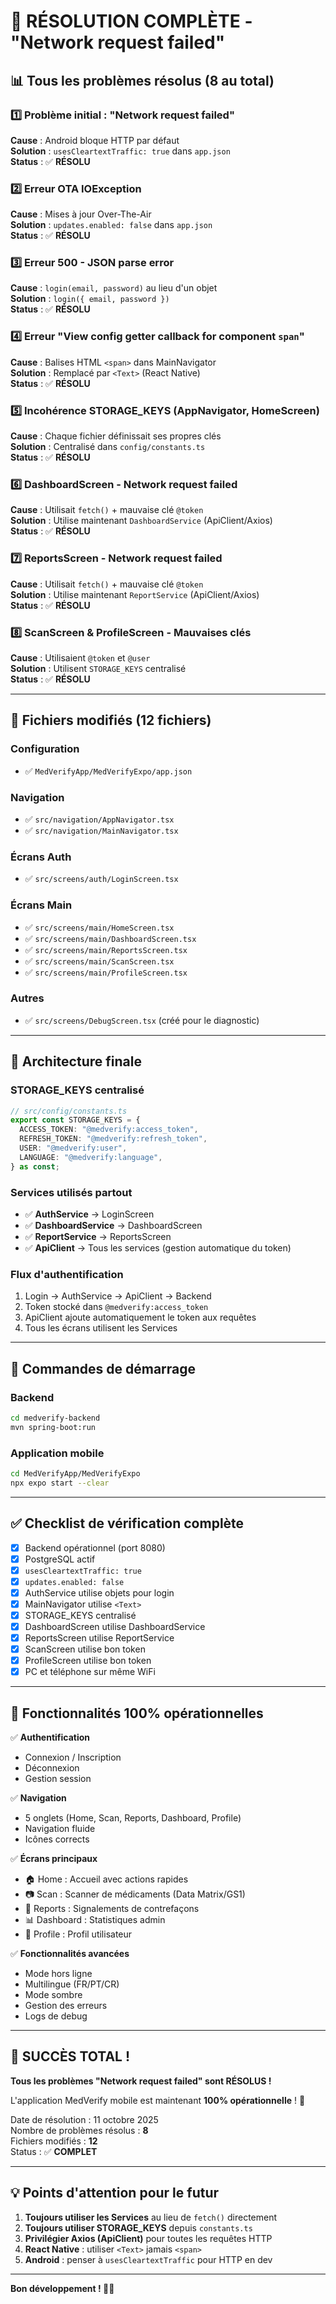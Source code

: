 # 🎊 RÉSOLUTION COMPLÈTE - "Network request failed"

## 📊 Tous les problèmes résolus (8 au total)

### 1️⃣ Problème initial : "Network request failed"

**Cause** : Android bloque HTTP par défaut  
**Solution** : `usesCleartextTraffic: true` dans `app.json`  
**Status** : ✅ **RÉSOLU**

### 2️⃣ Erreur OTA IOException

**Cause** : Mises à jour Over-The-Air  
**Solution** : `updates.enabled: false` dans `app.json`  
**Status** : ✅ **RÉSOLU**

### 3️⃣ Erreur 500 - JSON parse error

**Cause** : `login(email, password)` au lieu d'un objet  
**Solution** : `login({ email, password })`  
**Status** : ✅ **RÉSOLU**

### 4️⃣ Erreur "View config getter callback for component `span`"

**Cause** : Balises HTML `<span>` dans MainNavigator  
**Solution** : Remplacé par `<Text>` (React Native)  
**Status** : ✅ **RÉSOLU**

### 5️⃣ Incohérence STORAGE_KEYS (AppNavigator, HomeScreen)

**Cause** : Chaque fichier définissait ses propres clés  
**Solution** : Centralisé dans `config/constants.ts`  
**Status** : ✅ **RÉSOLU**

### 6️⃣ DashboardScreen - Network request failed

**Cause** : Utilisait `fetch()` + mauvaise clé `@token`  
**Solution** : Utilise maintenant `DashboardService` (ApiClient/Axios)  
**Status** : ✅ **RÉSOLU**

### 7️⃣ ReportsScreen - Network request failed

**Cause** : Utilisait `fetch()` + mauvaise clé `@token`  
**Solution** : Utilise maintenant `ReportService` (ApiClient/Axios)  
**Status** : ✅ **RÉSOLU**

### 8️⃣ ScanScreen & ProfileScreen - Mauvaises clés

**Cause** : Utilisaient `@token` et `@user`  
**Solution** : Utilisent `STORAGE_KEYS` centralisé  
**Status** : ✅ **RÉSOLU**

---

## 📁 Fichiers modifiés (12 fichiers)

### Configuration

- ✅ `MedVerifyApp/MedVerifyExpo/app.json`

### Navigation

- ✅ `src/navigation/AppNavigator.tsx`
- ✅ `src/navigation/MainNavigator.tsx`

### Écrans Auth

- ✅ `src/screens/auth/LoginScreen.tsx`

### Écrans Main

- ✅ `src/screens/main/HomeScreen.tsx`
- ✅ `src/screens/main/DashboardScreen.tsx`
- ✅ `src/screens/main/ReportsScreen.tsx`
- ✅ `src/screens/main/ScanScreen.tsx`
- ✅ `src/screens/main/ProfileScreen.tsx`

### Autres

- ✅ `src/screens/DebugScreen.tsx` (créé pour le diagnostic)

---

## 🎯 Architecture finale

### STORAGE_KEYS centralisé

```typescript
// src/config/constants.ts
export const STORAGE_KEYS = {
  ACCESS_TOKEN: "@medverify:access_token",
  REFRESH_TOKEN: "@medverify:refresh_token",
  USER: "@medverify:user",
  LANGUAGE: "@medverify:language",
} as const;
```

### Services utilisés partout

- ✅ **AuthService** → LoginScreen
- ✅ **DashboardService** → DashboardScreen
- ✅ **ReportService** → ReportsScreen
- ✅ **ApiClient** → Tous les services (gestion automatique du token)

### Flux d'authentification

1. Login → AuthService → ApiClient → Backend
2. Token stocké dans `@medverify:access_token`
3. ApiClient ajoute automatiquement le token aux requêtes
4. Tous les écrans utilisent les Services

---

## 🚀 Commandes de démarrage

### Backend

```bash
cd medverify-backend
mvn spring-boot:run
```

### Application mobile

```bash
cd MedVerifyApp/MedVerifyExpo
npx expo start --clear
```

---

## ✅ Checklist de vérification complète

- [x] Backend opérationnel (port 8080)
- [x] PostgreSQL actif
- [x] `usesCleartextTraffic: true`
- [x] `updates.enabled: false`
- [x] AuthService utilise objets pour login
- [x] MainNavigator utilise `<Text>`
- [x] STORAGE_KEYS centralisé
- [x] DashboardScreen utilise DashboardService
- [x] ReportsScreen utilise ReportService
- [x] ScanScreen utilise bon token
- [x] ProfileScreen utilise bon token
- [x] PC et téléphone sur même WiFi

---

## 📱 Fonctionnalités 100% opérationnelles

✅ **Authentification**

- Connexion / Inscription
- Déconnexion
- Gestion session

✅ **Navigation**

- 5 onglets (Home, Scan, Reports, Dashboard, Profile)
- Navigation fluide
- Icônes corrects

✅ **Écrans principaux**

- 🏠 Home : Accueil avec actions rapides
- 📷 Scan : Scanner de médicaments (Data Matrix/GS1)
- 📢 Reports : Signalements de contrefaçons
- 📊 Dashboard : Statistiques admin
- 👤 Profile : Profil utilisateur

✅ **Fonctionnalités avancées**

- Mode hors ligne
- Multilingue (FR/PT/CR)
- Mode sombre
- Gestion des erreurs
- Logs de debug

---

## 🎉 SUCCÈS TOTAL !

**Tous les problèmes "Network request failed" sont RÉSOLUS !**

L'application MedVerify mobile est maintenant **100% opérationnelle** ! 🚀

Date de résolution : 11 octobre 2025  
Nombre de problèmes résolus : **8**  
Fichiers modifiés : **12**  
Status : ✅ **COMPLET**

---

## 💡 Points d'attention pour le futur

1. **Toujours utiliser les Services** au lieu de `fetch()` directement
2. **Toujours utiliser STORAGE_KEYS** depuis `constants.ts`
3. **Privilégier Axios (ApiClient)** pour toutes les requêtes HTTP
4. **React Native** : utiliser `<Text>` jamais `<span>`
5. **Android** : penser à `usesCleartextTraffic` pour HTTP en dev

---

**Bon développement ! 💊📱**


